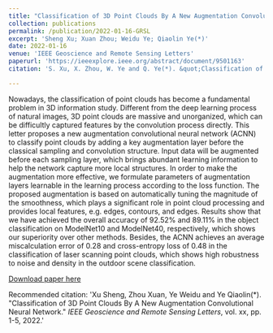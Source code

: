 ```yaml
---
title: "Classification of 3D Point Clouds By A New Augmentation Convolutional Neural Network"
collection: publications
permalink: /publication/2022-01-16-GRSL
excerpt: 'Sheng Xu; Xuan Zhou; Weidu Ye; Qiaolin Ye(*)'
date: 2022-01-16
venue: 'IEEE Geoscience and Remote Sensing Letters'
paperurl: 'https://ieeexplore.ieee.org/abstract/document/9501163'
citation: 'S. Xu, X. Zhou, W. Ye and Q. Ye(*). &quot;Classification of 3D Point Clouds By A New Augmentation Convolutional Neural Network.&quot; <i>IEEE Geoscience and Remote Sensing Letters</i>, vol. xx, pp. 1-5, 2022, doi: xxxxxx.'

---
```

Nowadays, the classification of point clouds has become a fundamental problem in 3D information study. Different from the deep learning process of natural images, 3D point clouds are massive and unorganized, which can be difficultly captured features by the convolution process directly. This letter proposes a new augmentation convolutional neural network (ACNN) to classify point clouds by adding a key augmentation layer before the classical sampling and convolution structure. Input data will be augmented before each sampling layer, which brings abundant learning information to help the network capture more local structures. In order to make the augmentation more effective, we formulate parameters of augmentation layers learnable in the learning process according to the loss function. The proposed augmentation is based on automatically tuning the magnitude of the smoothness, which plays a significant role in point cloud processing and provides local features, e.g. edges, contours, and edges. Results show that we have achieved the overall accuracy of 92.52% and 89.11% in the object classification on ModelNet10 and ModelNet40, respectively, which shows our superiority over other methods. Besides, the ACNN achieves an average miscalculation error of 0.28 and cross-entropy loss of 0.48 in the classification of laser scanning point clouds, which shows high robustness to noise and density in the outdoor scene classification.

[Download paper here](http://lostagex.github.io/files/2022-01-16-GRSL.pdf)

Recommended citation: 'Xu Sheng, Zhou Xuan, Ye Weidu and Ye Qiaolin(*). &quot;Classification of 3D Point Clouds By A New Augmentation Convolutional Neural Network.&quot; <i>IEEE Geoscience and Remote Sensing Letters</i>, vol. xx, pp. 1-5, 2022.'





